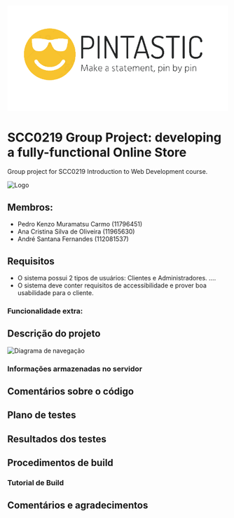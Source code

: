 <p align="center">
  <img src="assets/pintastic-logo.png" />
</p>

# SCC0219 Group Project: developing a fully-functional Online Store

Group project for SCC0219 Introduction to Web Development course.

![Logo](./src/assets/img/logo.png)

## Membros:

- Pedro Kenzo Muramatsu Carmo (11796451)
- Ana Cristina Silva de Oliveira (11965630)
- André Santana Fernandes (112081537)

## Requisitos

- O sistema possui 2 tipos de usuários: Clientes e Administradores.
  ....
- O sistema deve conter requisitos de accessibilidade e prover boa usabilidade para o cliente.

### Funcionalidade extra:

## Descrição do projeto

![Diagrama de navegação](./src/assets/img/PokeCard%20Diagrama.png)

### Informações armazenadas no servidor

## Comentários sobre o código

## Plano de testes

## Resultados dos testes

## Procedimentos de build

### Tutorial de Build

## Comentários e agradecimentos
